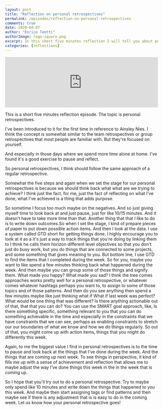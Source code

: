 ```yaml
---
layout: post
title: "Reflection on personal retrospectives"
permalink: /episodes/reflection-on-personal-retrospectives
comments: true
date: 2020-04-07
author: "Enrico Teotti"
authorImage: logo-square.png
excerpt: In this short five minutes reflection I will tell you about personal retrospectives.
categories: [reflections]
---
```



<iframe width="100%" height="166" scrolling="no" frameborder="no" allow="autoplay" src="https://w.soundcloud.com/player/?url=https%3A//api.soundcloud.com/tracks/793075123&color=%23ff5500&auto_play=false&hide_related=false&show_comments=true&show_user=true&show_reposts=false&show_teaser=true"></iframe>


This is a short five minutes reflection episode. The topic is personal retrospectives.

I've been introduced to it for the first time in reference to Ainsley Nies. I think the concept is somewhat similar to the team retrospectives or group retrospectives that most people are familiar with. But they're focused on yourself.

And especially in those days where we spend more time alone at home. I've found it's a good exercise to pause and reflect.

So personal retrospectives, I think should follow the same approach of a regular retrospective. 

Somewhat the five steps and again when we set the stage for our personal retrospectives is because we should think back what what are we trying to achieve? I think just the fact, for me, just the fact of reflecting on what I've done, what I've achieved is a thing that adds purpose.

 So sometime I focus too much maybe on the negatives. And so just giving myself time to look back at and just pause, just for like 10/15 minutes. And it doesn't have to take more time than that. Another thing that that I like to do is to write down outcomes.So when I set the stage, I kind of prepare pieces of paper to put down possible action items. And then I look at the data. I use a system called GTD short for getting things done. I highly encourage you to look at it as a it's just a way to track things that you're doing by linking them to I think he calls them horizon different level objectives so that you don't just do busy work, but you do things that are connected to some projects, and some something that gives meaning to you. But bottom line, I use GTD to find the items that I completed during the week. So for you, maybe you want to like spend a few minutes thinking back what happened during the week. And then maybe you can group some of those things and signify them. What made you happy? What made you sad? I think the tree comes approaches works pretty well for a personal retrospective, or whatever comes whatever hashtags perhaps you want to, to assign to some of those topics and of those patterns. And then do you see anything then spend a few minutes maybe like just thinking what if What if last week was perfect? What would be one thing that was different? Is there anything actionable out of that, that that you can do? You can use the SMART goal approach, like, Is there something specific, something relevant to you that you can do something achievable in the time and especially in the constraints that we have constraints that we can see, perhaps as enabling constraints to stretch our our boundaries of what we know and how we do things regularly. So out of that, you might come up with action items, things that you might do differently this week.
 
 Again, to me the biggest value I find in personal retrospectives is to the time to pause and look back at the things that I've done during the week. And the things that are coming up next week. To see things in perspective, it kind of fills me up with a sense of achievement and reflection that allows me to maybe adjust the way I've done things this week in the in the week that is coming up.
 
 So I hope that you'll try out to do a personal retrospective. Try to maybe only spend like 10 minutes and write down the things that happened to you this week. And maybe then start assigning tags or find patterns and then maybe see if there is any adjustment that is is easy to do in the coming week. Let us know how your personal retrospective goes!